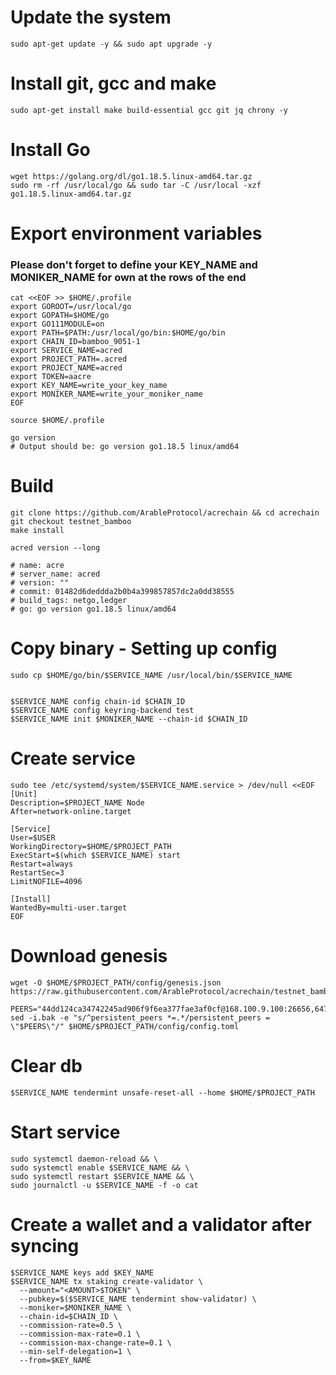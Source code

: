 # Update the system

```
sudo apt-get update -y && sudo apt upgrade -y
```

# Install git, gcc and make

```
sudo apt-get install make build-essential gcc git jq chrony -y
```

# Install Go

```
wget https://golang.org/dl/go1.18.5.linux-amd64.tar.gz
sudo rm -rf /usr/local/go && sudo tar -C /usr/local -xzf go1.18.5.linux-amd64.tar.gz
```

# Export environment variables

### Please don't forget to define your KEY_NAME and MONIKER_NAME for own at the rows of the end

```
cat <<EOF >> $HOME/.profile
export GOROOT=/usr/local/go
export GOPATH=$HOME/go
export GO111MODULE=on
export PATH=$PATH:/usr/local/go/bin:$HOME/go/bin
export CHAIN_ID=bamboo_9051-1
export SERVICE_NAME=acred
export PROJECT_PATH=.acred
export PROJECT_NAME=acred
export TOKEN=aacre
export KEY_NAME=write_your_key_name
export MONIKER_NAME=write_your_moniker_name
EOF
```

```
source $HOME/.profile

go version
# Output should be: go version go1.18.5 linux/amd64
```

# Build

```
git clone https://github.com/ArableProtocol/acrechain && cd acrechain
git checkout testnet_bamboo
make install

```

```
acred version --long

# name: acre
# server_name: acred
# version: ""
# commit: 01482d6deddda2b0b4a399857857dc2a0dd38555
# build_tags: netgo,ledger
# go: go version go1.18.5 linux/amd64
```

# Copy binary - Setting up config

```
sudo cp $HOME/go/bin/$SERVICE_NAME /usr/local/bin/$SERVICE_NAME


$SERVICE_NAME config chain-id $CHAIN_ID
$SERVICE_NAME config keyring-backend test
$SERVICE_NAME init $MONIKER_NAME --chain-id $CHAIN_ID
```

# Create service

```
sudo tee /etc/systemd/system/$SERVICE_NAME.service > /dev/null <<EOF
[Unit]
Description=$PROJECT_NAME Node
After=network-online.target

[Service]
User=$USER
WorkingDirectory=$HOME/$PROJECT_PATH
ExecStart=$(which $SERVICE_NAME) start
Restart=always
RestartSec=3
LimitNOFILE=4096

[Install]
WantedBy=multi-user.target
EOF
```

# Download genesis

```
wget -O $HOME/$PROJECT_PATH/config/genesis.json https://raw.githubusercontent.com/ArableProtocol/acrechain/testnet_bamboo/networks/bamboo/genesis.json

PEERS="44dd124ca34742245ad906f9f6ea377fae3af0cf@168.100.9.100:26656,6477921cdd4ba4503a1a2ff1f340c9d6a0e7b4a0@168.100.10.133:26656,9b53496211e75dbf33680b75e617830e874c8d93@168.100.8.9:26656,c55d79d6f76045ff7b68dc2bf6655348ebbfd795@168.100.8.60:26656"
sed -i.bak -e "s/^persistent_peers *=.*/persistent_peers = \"$PEERS\"/" $HOME/$PROJECT_PATH/config/config.toml
```

# Clear db

```
$SERVICE_NAME tendermint unsafe-reset-all --home $HOME/$PROJECT_PATH
```

# Start service

```
sudo systemctl daemon-reload && \
sudo systemctl enable $SERVICE_NAME && \
sudo systemctl restart $SERVICE_NAME && \
sudo journalctl -u $SERVICE_NAME -f -o cat
```

# Create a wallet and a validator after syncing

```
$SERVICE_NAME keys add $KEY_NAME
$SERVICE_NAME tx staking create-validator \
  --amount="<AMOUNT>$TOKEN" \
  --pubkey=$($SERVICE_NAME tendermint show-validator) \
  --moniker=$MONIKER_NAME \
  --chain-id=$CHAIN_ID \
  --commission-rate=0.5 \
  --commission-max-rate=0.1 \
  --commission-max-change-rate=0.1 \
  --min-self-delegation=1 \
  --from=$KEY_NAME
```
